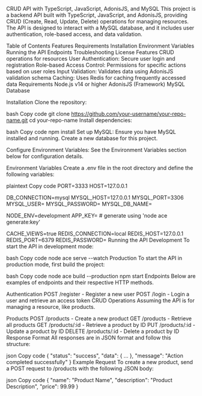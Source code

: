CRUD API with TypeScript, JavaScript, AdonisJS, and MySQL
This project is a backend API built with TypeScript, JavaScript, and AdonisJS, providing CRUD (Create, Read, Update, Delete) operations for managing resources. The API is designed to interact with a MySQL database, and it includes user authentication, role-based access, and data validation.

Table of Contents
Features
Requirements
Installation
Environment Variables
Running the API
Endpoints
Troubleshooting
License
Features
CRUD operations for resources
User Authentication: Secure user login and registration
Role-based Access Control: Permissions for specific actions based on user roles
Input Validation: Validates data using AdonisJS validation schema
Caching: Uses Redis for caching frequently accessed data
Requirements
Node.js v14 or higher
AdonisJS (Framework)
MySQL Database

Installation
Clone the repository:

bash
Copy code
git clone https://github.com/your-username/your-repo-name.git
cd your-repo-name
Install dependencies:

bash
Copy code
npm install
Set up MySQL: Ensure you have MySQL installed and running. Create a new database for this project.

Configure Environment Variables: See the Environment Variables section below for configuration details.

Environment Variables
Create a .env file in the root directory and define the following variables:

plaintext
Copy code
PORT=3333
HOST=127.0.0.1

DB_CONNECTION=mysql
MYSQL_HOST=127.0.0.1
MYSQL_PORT=3306
MYSQL_USER=<your-mysql-username>
MYSQL_PASSWORD=<your-mysql-password>
MYSQL_DB_NAME=<your-database-name>

NODE_ENV=development
APP_KEY=<your-app-key> # generate using 'node ace generate:key'

CACHE_VIEWS=true
REDIS_CONNECTION=local
REDIS_HOST=127.0.0.1
REDIS_PORT=6379
REDIS_PASSWORD=<your-redis-password-if-any>
Running the API
Development
To start the API in development mode:

bash
Copy code
node ace serve --watch
Production
To start the API in production mode, first build the project:

bash
Copy code
node ace build --production
npm start
Endpoints
Below are examples of endpoints and their respective HTTP methods.

Authentication
POST /register - Register a new user
POST /login - Login a user and retrieve an access token
CRUD Operations
Assuming the API is for managing a resource, like products.

Products
POST /products - Create a new product
GET /products - Retrieve all products
GET /products/:id - Retrieve a product by ID
PUT /products/:id - Update a product by ID
DELETE /products/:id - Delete a product by ID
Response Format
All responses are in JSON format and follow this structure:

json
Copy code
{
    "status": "success",
    "data": { ... },
    "message": "Action completed successfully"
}
Example Request
To create a new product, send a POST request to /products with the following JSON body:

json
Copy code
{
    "name": "Product Name",
    "description": "Product Description",
    "price": 99.99
}
